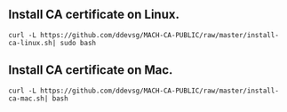 ## Install CA certificate on Linux.
```curl -L https://github.com/ddevsg/MACH-CA-PUBLIC/raw/master/install-ca-linux.sh| sudo bash```

## Install CA certificate on Mac.
```curl -L https://github.com/ddevsg/MACH-CA-PUBLIC/raw/master/install-ca-mac.sh| bash```
